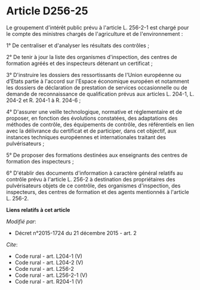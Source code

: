 # Article D256-25

Le groupement d'intérêt public prévu à l'article L. 256-2-1 est chargé pour le compte des ministres chargés de l'agriculture
et de l'environnement : 

1° De centraliser et d'analyser les résultats des contrôles ; 

2° De tenir à jour la liste des organismes d'inspection, des centres de formation agréés et des inspecteurs détenant un
certificat ; 

3° D'instruire les dossiers des ressortissants de l'Union européenne ou d'Etats partie à l'accord sur l'Espace économique
européen et notamment les dossiers de déclaration de prestation de services occasionnelle ou de demande de reconnaissance de
qualification prévus aux articles L. 204-1, L. 204-2 et R. 204-1 à R. 204-6 ; 

4° D'assurer une veille technologique, normative et réglementaire et de proposer, en fonction des évolutions constatées, des
adaptations des méthodes de contrôle, des équipements de contrôle, des référentiels en lien avec la délivrance du certificat
et de participer, dans cet objectif, aux instances techniques européennes et internationales traitant des pulvérisateurs ; 

5° De proposer des formations destinées aux enseignants des centres de formation des inspecteurs ; 

6° D'établir des documents d'information à caractère général relatifs au contrôle prévu à l'article L. 256-2 à destination
des propriétaires des pulvérisateurs objets de ce contrôle, des organismes d'inspection, des inspecteurs, des centres de
formation et des agents mentionnés à l'article L. 256-2.

**Liens relatifs à cet article**

_Modifié par_:

  - Décret n°2015-1724 du 21 décembre 2015 - art. 2

_Cite_:

  - Code rural - art. L204-1 (V)
  - Code rural - art. L204-2 (V)
  - Code rural - art. L256-2
  - Code rural - art. L256-2-1 (V)
  - Code rural - art. R204-1 (V)
